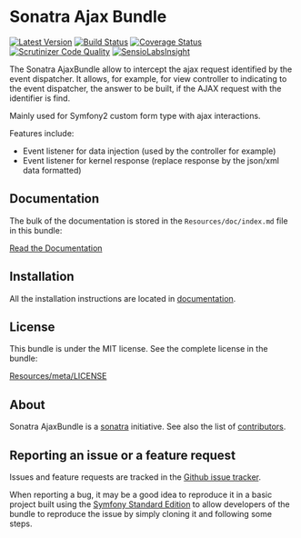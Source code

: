 Sonatra Ajax Bundle
===================

[![Latest Version](https://img.shields.io/packagist/v/sonatra/ajax-bundle.svg)](https://packagist.org/packages/sonatra/ajax-bundle)
[![Build Status](https://img.shields.io/travis/sonatra/SonatraAjaxBundle/master.svg)](https://travis-ci.org/sonatra/SonatraAjaxBundle)
[![Coverage Status](https://img.shields.io/coveralls/sonatra/SonatraAjaxBundle/master.svg)](https://coveralls.io/r/sonatra/SonatraAjaxBundle?branch=master)
[![Scrutinizer Code Quality](https://img.shields.io/scrutinizer/g/sonatra/SonatraAjaxBundle/master.svg)](https://scrutinizer-ci.com/g/sonatra/SonatraAjaxBundle?branch=master)
[![SensioLabsInsight](https://img.shields.io/sensiolabs/i/199a01f9-dd83-4f81-b1d2-c1d4fb00868a.svg)](https://insight.sensiolabs.com/projects/199a01f9-dd83-4f81-b1d2-c1d4fb00868a)

The Sonatra AjaxBundle allow to intercept the ajax request identified by the event dispatcher.
It allows, for example, for view controller to indicating to the event dispatcher, the answer 
to be built, if the AJAX request with the identifier is find.

Mainly used for Symfony2 custom form type with ajax interactions.

Features include:

- Event listener for data injection (used by the controller for example)
- Event listener for kernel response (replace response by the json/xml data formatted)

Documentation
-------------

The bulk of the documentation is stored in the `Resources/doc/index.md`
file in this bundle:

[Read the Documentation](Resources/doc/index.md)

Installation
------------

All the installation instructions are located in [documentation](Resources/doc/index.md).

License
-------

This bundle is under the MIT license. See the complete license in the bundle:

[Resources/meta/LICENSE](Resources/meta/LICENSE)

About
-----

Sonatra AjaxBundle is a [sonatra](https://github.com/sonatra) initiative.
See also the list of [contributors](https://github.com/sonatra/SonatraAjaxBundle/graphs/contributors).

Reporting an issue or a feature request
---------------------------------------

Issues and feature requests are tracked in the [Github issue tracker](https://github.com/sonatra/SonatraAjaxBundle/issues).

When reporting a bug, it may be a good idea to reproduce it in a basic project
built using the [Symfony Standard Edition](https://github.com/symfony/symfony-standard)
to allow developers of the bundle to reproduce the issue by simply cloning it
and following some steps.
